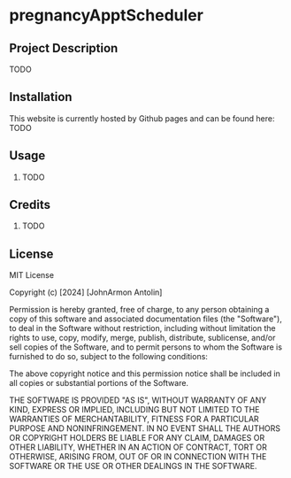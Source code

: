 # pregnancyApptScheduler

## Project Description 
TODO

## Installation
This website is currently hosted by Github pages and can be found here: TODO

## Usage

  1. TODO

## Credits

  1. TODO

## License 

  MIT License

  Copyright (c) [2024] [JohnArmon Antolin]

  Permission is hereby granted, free of charge, to any person obtaining a copy of this software and associated documentation files (the "Software"), to deal in the Software without restriction, including without limitation the rights to use, copy, modify, merge, publish, distribute, sublicense, and/or sell copies of the Software, and to permit persons to whom the Software is furnished to do so, subject to the following conditions:

  The above copyright notice and this permission notice shall be included in all copies or substantial portions of the Software.

  THE SOFTWARE IS PROVIDED "AS IS", WITHOUT WARRANTY OF ANY KIND, EXPRESS OR IMPLIED, INCLUDING BUT NOT LIMITED TO THE WARRANTIES OF MERCHANTABILITY, FITNESS FOR A PARTICULAR PURPOSE AND NONINFRINGEMENT. IN NO EVENT SHALL THE AUTHORS OR COPYRIGHT HOLDERS BE LIABLE FOR ANY CLAIM, DAMAGES OR OTHER LIABILITY, WHETHER IN AN ACTION OF CONTRACT, TORT OR OTHERWISE, ARISING FROM,
  OUT OF OR IN CONNECTION WITH THE SOFTWARE OR THE USE OR OTHER DEALINGS IN THE SOFTWARE.